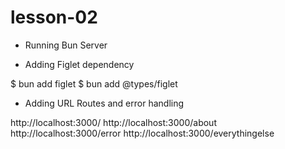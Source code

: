 # lesson-02

- Running Bun Server

- Adding Figlet dependency 

$ bun add figlet
$ bun add @types/figlet

- Adding URL Routes and error handling

http://localhost:3000/
http://localhost:3000/about
http://localhost:3000/error
http://localhost:3000/everythingelse